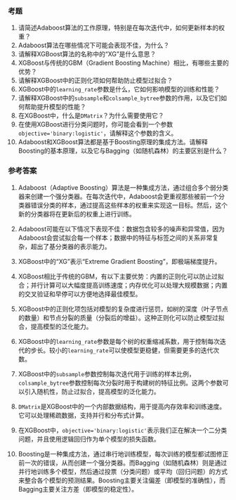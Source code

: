### 考题

1. 请简述Adaboost算法的工作原理，特别是在每次迭代中，如何更新样本的权重？
2. Adaboost算法在哪些情况下可能会表现不佳，为什么？
3. 请解释XGBoost算法的名称中的“XG”是什么意思？
4. XGBoost与传统的GBM（Gradient Boosting Machine）相比，有哪些主要的优势？
5. 请解释XGBoost中的正则化项如何帮助防止模型过拟合？
6. XGBoost中的`learning_rate`参数是什么，它如何影响模型的训练和性能？
7. 请解释XGBoost中的`subsample`和`colsample_bytree`参数的作用，以及它们如何帮助提升模型的性能？
8. 在XGBoost中，什么是`DMatrix`？为什么需要使用它？
9. 在使用XGBoost进行分类问题时，你可能会看到一个参数`objective='binary:logistic'`，请解释这个参数的含义。
10. Adaboost和XGBoost算法都是基于Boosting原理的集成方法。请解释Boosting的基本原理，以及它与Bagging（如随机森林）的主要区别是什么？



### 参考答案

1. Adaboost（Adaptive Boosting）算法是一种集成方法，通过组合多个弱分类器来创建一个强分类器。在每次迭代中，Adaboost会更重视那些被前一个分类器错误分类的样本，通过提高这些样本的权重来实现这一目标。然后，这个新的分类器将在更新后的权重上进行训练。
2. Adaboost可能在以下情况下表现不佳：数据包含较多的噪声和异常值，因为Adaboost会尝试拟合每一个样本；数据中的特征与标签之间的关系非常复杂，超出了基分类器的表示能力。
3. XGBoost中的“XG”表示“Extreme Gradient Boosting”，即极端梯度提升。
4. XGBoost相比于传统的GBM，有以下主要优势：内置的正则化可以防止过拟合；并行计算可以大幅度提高训练速度；内存优化可以处理大规模数据；内置的交叉验证和早停可以方便地选择最佳模型。
5. XGBoost中的正则化项包括对模型的复杂度进行惩罚，如树的深度（叶子节点的数量）和节点分裂的质量（分裂后的增益）。这种正则化可以防止模型过拟合，提高模型的泛化能力。
6. XGBoost中的`learning_rate`参数是每个树的权重缩减系数，用于控制每次迭代的步长。较小的`learning_rate`可以使模型更稳健，但需要更多的迭代次数。
7. XGBoost中的`subsample`参数控制每次迭代用于训练的样本比例，`colsample_bytree`参数控制每次分裂时用于构建树的特征比例。这两个参数可以引入随机性，防止过拟合，提高模型的泛化能力。
8. `DMatrix`是XGBoost中的一个内部数据结构，用于提高内存效率和训练速度。它可以处理稀疏数据，支持并行和分布式计算。
9. 在XGBoost中，`objective='binary:logistic'`表示我们正在解决一个二分类问题，并且使用逻辑回归作为单个模型的损失函数。

10. Boosting是一种集成方法，通过串行地训练模型，每次训练的模型都试图修正前一次的错误，从而创建一个强分类器。而Bagging（如随机森林）则是通过并行地训练多个模型，然后通过投票（分类问题）或平均（回归问题）的方式来整合各个模型的预测结果。Boosting主要关注偏差（即模型的准确性），而Bagging主要关注方差（即模型的稳定性）。